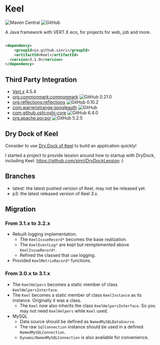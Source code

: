 # Keel

![Maven Central](https://img.shields.io/maven-central/v/io.github.sinri/Keel)
![GitHub](https://img.shields.io/github/license/sinri/Keel)

A Java framework with VERT.X eco, for projects for web, job and more.

```xml

<dependency>
    <groupId>io.github.sinri</groupId>
    <artifactId>Keel</artifactId>
  <version>3.1.9</version>
</dependency>
```

## Third Party Integration

* [Vert.x](https://vertx.io) 4.5.4
* [org.commonmark:commonmark](https://github.com/commonmark/commonmark-java) ![GitHub](https://img.shields.io/github/license/commonmark/commonmark-java)
  0.21.0
* [org.reflections:reflections](https://github.com/ronmamo/reflections) ![GitHub](https://img.shields.io/github/license/ronmamo/reflections)
  0.10.2
* [com.warrenstrange:googleauth](https://github.com/wstrange/GoogleAuth) ![GitHub](https://img.shields.io/github/license/wstrange/GoogleAuth)
* [com.github.oshi:oshi-core](https://github.com/oshi/oshi) ![GitHub](https://img.shields.io/github/license/oshi/oshi)
  6.4.0
* [org.apache.poi:poi](https://github.com/apache/poi) ![GitHub](https://img.shields.io/github/license/apache/poi)
  5.2.5

## Dry Dock of Keel

Consider to use [Dry Dock of Keel](https://github.com/sinri/DryDockOfKeel) to build an application quickly!

I started a project to provide lession around how to startup with DryDock, including
Keel: https://github.com/sinri/DryDockLession :)

## Branches

* latest: the latest pushed version of Keel, may not be released yet.
* p3: the latest released version of Keel 3.x.

## Migration

### From 3.1.x to 3.2.x

* Rebuilt logging implementation.
  * The `KeelIssueRecord*` becomes the base realization.
  * The `KeelEventLog*` are kept but reimplemented above `KeelIssueRecord*`.
  * Refined the classed that use logging.
* Provided `KeelMetrixRecord*` functions.

### From 3.0.x to 3.1.x

* The `KeelHelpers` becomes a static member of class `KeelHelpersInterface`.
* The `Keel` becomes a static member of class `KeelInstance` as its instance. Originally it was a class.
  * The `Keel` now also inherits the class `KeelHelpersInterface`. So you may not need `KeelHelpers` while `Keel` used.
* MySQL
  * Data source should be defined as `NamedMySQLDataSource`.
  * The raw `SqlConnection` instance should be used in a defined `NamedMySQLConnection`.
  * `DynamicNamedMySQLConnection` is also available for convenience.
